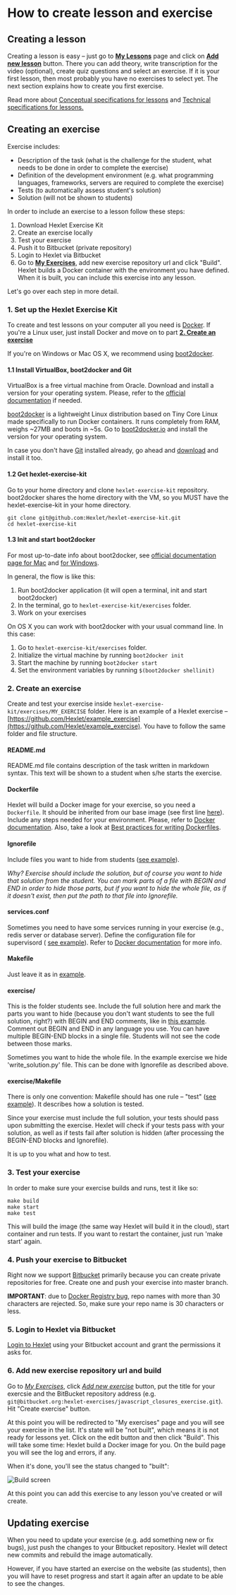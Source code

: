 # How to create lesson and exercise

## Creating a lesson

Creating a lesson is easy – just go to **[My Lessons](http://hexlet.io/account/lessons)** page and click on **[Add new lesson](http://hexlet.io/account/lessons/new)** button. There you can add theory, write transcription for the video (optional), create quiz questions and select an exercise. If it is your first lesson, then most probably you have no exercises to select yet. The next section explains how to create you first exercise.

Read more about [Conceptual specifications for lessons](conceptual-specifications.md) and [Technical specifications for lessons.﻿](theory-specifications.md)

## Creating an exercise

Exercise includes:

* Description of the task (what is the challenge for the student, what needs to be done in order to complete the exercise)
* Definition of the development environment (e.g. what programming languages, frameworks, servers are required to complete the exercise)
* Tests (to automatically assess student's solution)
* Solution (will not be shown to students)

In order to include an exercise to a lesson follow these steps:

1. Download Hexlet Exercise Kit
2. Create an exercise locally
3. Test your exercise
4. Push it to Bitbucket (private repository)
5. Login to Hexlet via Bitbucket
6. Go to **[My Exercises](http://hexlet.io/account/exercises)**, add new exercise repository url and click "Build". Hexlet builds a Docker container with the environment you have defined. When it is built, you can include this exercise into any lesson.

Let's go over each step in more detail.

### 1. Set up the Hexlet Exercise Kit

To create and test lessons on your computer all you need is [Docker](http://docker.io). If you're a Linux user, just install Docker and move on to part **[2. Create an exercise](#2-create-an-exercise)**

If you're on Windows or Mac OS X, we recommend using [boot2docker](http://boot2docker.io/).

#### 1.1 Install VirtualBox, boot2docker and Git

VirtualBox is a free virtual machine from Oracle. Download and install a version for your operating system. Please, refer to the [official documentation](https://www.virtualbox.org/wiki/End-user_documentation) if needed.

[boot2docker](http://boot2docker.io/) is a lightweight Linux distribution based on Tiny Core Linux made specifically to run Docker containers. It runs completely from RAM, weighs ~27MB and boots in ~5s. Go to [boot2docker.io](http://boot2docker.io/) and install the version for your operating system.

In case you don't have [Git](http://git-scm.com/) installed already, go ahead and [download](http://git-scm.com/downloads) and install it too.

#### 1.2 Get hexlet-exercise-kit

Go to your home directory and clone `hexlet-exercise-kit` repository. boot2docker shares the home directory with the VM, so you MUST have the hexlet-exercise-kit in your home directory.

    git clone git@github.com:Hexlet/hexlet-exercise-kit.git
    cd hexlet-exercise-kit

#### 1.3 Init and start boot2docker

For most up-to-date info about boot2docker, see [official documentation page for Mac](https://docs.docker.com/installation/mac/) and [for Windows](https://docs.docker.com/installation/windows/).

In general, the flow is like this:

1. Run boot2docker application (it will open a terminal, init and start boot2docker)
2. In the terminal, go to `hexlet-exercise-kit/exercises` folder.
3. Work on your exercises

On OS X you can work with boot2docker with your usual command line. In this case:

1. Go to `hexlet-exercise-kit/exercises` folder.
2. Initialize the virtual machine by running `boot2docker init`
3. Start the machine by running `boot2docker start`
4. Set the environment variables by running `$(boot2docker shellinit)`

### 2. Create an exercise

Create and test your exercise inside `hexlet-exercise-kit/exercises/MY_EXERCISE` folder. Here is an example of a Hexlet exercise – [https://github.com/Hexlet/example_exercise](https://github.com/Hexlet/example_exercise). You have to follow the same folder and file structure.

#### README.md

README.md file contains description of the task written in markdown syntax. This text will be shown to a student when s/he starts the exercise.

#### Dockerfile

Hexlet will build a Docker image for your exercise, so you need a `Dockerfile`. It should be inherited from our base image (see first line [here](https://github.com/Hexlet/example_exercise/blob/master/Dockerfile)). Include any steps needed for your environment. Please, refer to [Docker documentation](https://docs.docker.com/reference/builder/). Also, take a look at [Best practices for writing Dockerfiles](https://docs.docker.com/articles/dockerfile_best-practices/).

#### Ignorefile

Include files you want to hide from students ([see example](https://github.com/Hexlet/example_exercise/blob/master/Ignorefile)).

*Why? Exercise should include the solution, but of course you want to hide that solution from the student. You can mark parts of a file with BEGIN and END in order to hide those parts, but if you want to hide the whole file, as if it doesn't exist, then put the path to that file into Ignorefile.*

#### services.conf

Sometimes you need to have some services running in your exercise (e.g., redis server or database server). Define the configuration file for supervisord (
[see example](https://github.com/Hexlet/example_exercise/blob/master/services.conf)). Refer to [Docker documentation](https://docs.docker.com/articles/using_supervisord/) for more info.

#### Makefile

Just leave it as in [example](https://github.com/Hexlet/example_exercise/blob/master/Makefile).

#### exercise/

This is the folder students see. Include the full solution here and mark the parts you want to hide (because you don't want students to see the full solution, right?) with BEGIN and END comments, like in [this example](https://github.com/Hexlet/example_exercise/blob/master/exercise/read_solution.py). Comment out BEGIN and END in any language you use. You can have multiple BEGIN-END blocks in a single file. Students will not see the code between those marks.

Sometimes you want to hide the whole file. In the example exercise we hide 'write_solution.py' file. This can be done with Ignorefile as described above.

#### exercise/Makefile
There is only one convention: Makefile should has one rule – "test" ([see example](https://github.com/Hexlet/example_exercise/blob/master/exercise/Makefile)). It describes how a solution is tested.

Since your exercise must include the full solution, your tests should pass upon submitting the exercise. Hexlet will check if your tests pass with your solution, as well as if tests fail after solution is hidden (after processing the BEGIN-END blocks and Ignorefile).

It is up to you what and how to test.

### 3. Test your exercise

In order to make sure your exercise builds and runs, test it like so:

```
make build
make start
make test
```

This will build the image (the same way Hexlet will build it in the cloud), start container and run tests. If you want to restart the container, just run 'make start' again.

### 4. Push your exercise to Bitbucket

Right now we support [Bitbucket](https://bitbucket.org/) primarily because you can create private repositories for free. Create one and push your exercise into master branch.

**IMPORTANT**: due to [Docker Registry bug](https://github.com/docker/docker-registry/issues/901), repo names with more than 30 characters are rejected. So, make sure your repo name is 30 characters or less.

### 5. Login to Hexlet via Bitbucket

[Login to Hexlet](http://hexlet.io/session/new) using your Bitbucket account and grant the permissions it asks for.

### 6. Add new exercise repository url and build

﻿Go to *[My Exercises](http://hexlet.io/account/exercises)*, click *[Add new exercise](https://hexlet.io/account/exercises/new)* button, put the title for your exercsie and the BitBucket repository address (e.g. `git@bitbucket.org:hexlet-exercises/javascript_closures_exercise.git`). Hit "Create exercise" button.

At this point you will be redirected to "My exercises" page and you will see your exercise in the list. It's state will be "not built", which means it is not ready for lessons yet. Click on the edit button and then click "Build". This will take some time: Hexlet build a Docker image for you. On the build page you will see the log and errors, if any.

When it's done, you'll see the status changed to "built":

![Build screen](assets/lesson-build-screen.png)

At this point you can add this exercise to any lesson you've created or will create.

## Updating exercise

When you need to update your exercise (e.g. add something new or fix bugs), just push the changes to your Bitbucket repository. Hexlet will detect new commits and rebuild the image automatically.

However, if you have started an exercise on the website (as students), then you will have to reset progress and start it again after an update to be able to see the changes.

